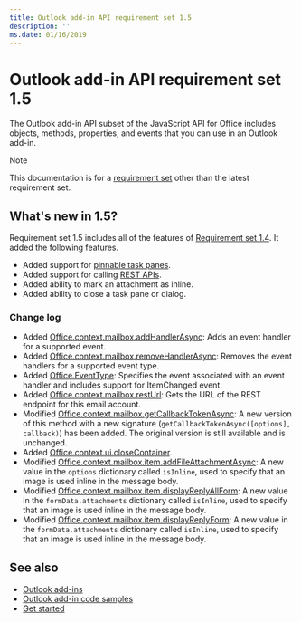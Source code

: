 ```yaml
---
title: Outlook add-in API requirement set 1.5
description: ''
ms.date: 01/16/2019
---
```


# Outlook add-in API requirement set 1.5

The Outlook add-in API subset of the JavaScript API for Office includes objects, methods, properties, and events that you can use in an Outlook add-in.

> [!NOTE]
> This documentation is for a [requirement set](/office/dev/add-ins/reference/requirement-sets/outlook-api-requirement-sets) other than the latest requirement set.

## What's new in 1.5?

Requirement set 1.5 includes all of the features of [Requirement set 1.4](../requirement-set-1.4/outlook-requirement-set-1.4.md). It added the following features.

- Added support for [pinnable task panes](https://docs.microsoft.com/outlook/add-ins/pinnable-taskpane).
- Added support for calling [REST APIs](https://docs.microsoft.com/outlook/add-ins/use-rest-api).
- Added ability to mark an attachment as inline.
- Added ability to close a task pane or dialog.

### Change log

- Added [Office.context.mailbox.addHandlerAsync](office.context.mailbox.md#addhandlerasynceventtype-handler-options-callback): Adds an event handler for a supported event.
- Added [Office.context.mailbox.removeHandlerAsync](office.context.mailbox.md#removehandlerasynceventtype-options-callback): Removes the event handlers for a supported event type.
- Added [Office.EventType](office.md#eventtype-string): Specifies the event associated with an event handler and includes support for ItemChanged event.
- Added [Office.context.mailbox.restUrl](office.context.mailbox.md#resturl-string): Gets the URL of the REST endpoint for this email account.
- Modified [Office.context.mailbox.getCallbackTokenAsync](office.context.mailbox.md#getcallbacktokenasyncoptions-callback): A new version of this method with a new signature (`getCallbackTokenAsync([options], callback)`) has been added. The original version is still available and is unchanged.
- Added [Office.context.ui.closeContainer](/javascript/api/office/office.ui#closecontainer--).
- Modified [Office.context.mailbox.item.addFileAttachmentAsync](office.context.mailbox.item.md#addfileattachmentasyncuri-attachmentname-options-callback): A new value in the `options` dictionary called `isInline`, used to specify that an image is used inline in the message body.
- Modified [Office.context.mailbox.item.displayReplyAllForm](office.context.mailbox.item.md#displayreplyallformformdata): A new value in the `formData.attachments` dictionary called `isInline`, used to specify that an image is used inline in the message body.
- Modified [Office.context.mailbox.item.displayReplyForm](office.context.mailbox.item.md#displayreplyformformdata): A new value in the `formData.attachments` dictionary called `isInline`, used to specify that an image is used inline in the message body.

## See also

- [Outlook add-ins](https://docs.microsoft.com/outlook/add-ins/)
- [Outlook add-in code samples](https://developer.microsoft.com/outlook/gallery/?filterBy=Outlook,Samples,Add-ins)
- [Get started](https://docs.microsoft.com/outlook/add-ins/quick-start)